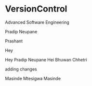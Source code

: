 # VersionControl
Advanced Software Engineering



Pradip Neupane

Prashant 


Hey


Hey
Pradip Neupane
Hei 
Bhuwan Chhetri

adding changes

Masinde Mtesigwa Masinde
